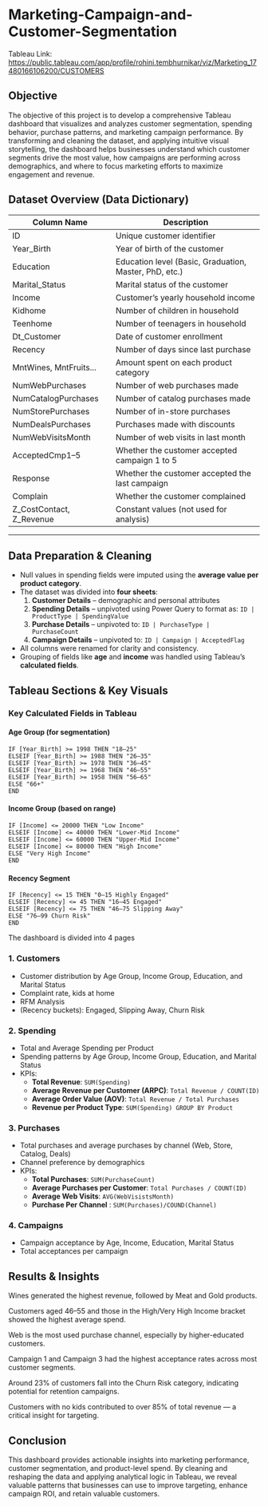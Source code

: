 # Marketing-Campaign-and-Customer-Segmentation

Tableau Link: https://public.tableau.com/app/profile/rohini.tembhurnikar/viz/Marketing_17480166106200/CUSTOMERS

## Objective

The objective of this project is to develop a comprehensive Tableau dashboard that visualizes and analyzes customer segmentation, spending behavior, purchase patterns, and marketing campaign performance. By transforming and cleaning the dataset, and applying intuitive visual storytelling, the dashboard helps businesses understand which customer segments drive the most value, how campaigns are performing across demographics, and where to focus marketing efforts to maximize engagement and revenue.

## Dataset Overview (Data Dictionary)

| Column Name             | Description                                                                 |
|-------------------------|-----------------------------------------------------------------------------|
| ID                      | Unique customer identifier                                                  |
| Year_Birth              | Year of birth of the customer                                               |
| Education               | Education level (Basic, Graduation, Master, PhD, etc.)                      |
| Marital_Status          | Marital status of the customer                                              |
| Income                  | Customer’s yearly household income                                          |
| Kidhome                 | Number of children in household                                             |
| Teenhome                | Number of teenagers in household                                            |
| Dt_Customer             | Date of customer enrollment                                                 |
| Recency                | Number of days since last purchase                                          |
| MntWines, MntFruits... | Amount spent on each product category                                       |
| NumWebPurchases         | Number of web purchases made                                                |
| NumCatalogPurchases     | Number of catalog purchases made                                            |
| NumStorePurchases       | Number of in-store purchases                                                |
| NumDealsPurchases       | Purchases made with discounts                                               |
| NumWebVisitsMonth       | Number of web visits in last month                                          |
| AcceptedCmp1–5          | Whether the customer accepted campaign 1 to 5                               |
| Response                | Whether the customer accepted the last campaign                            |
| Complain                | Whether the customer complained                                             |
| Z_CostContact, Z_Revenue| Constant values (not used for analysis)                                     |

---

## Data Preparation & Cleaning

- Null values in spending fields were imputed using the **average value per product category**.
- The dataset was divided into **four sheets**:
  1. **Customer Details** – demographic and personal attributes
  2. **Spending Details** – unpivoted using Power Query to format as: `ID | ProductType | SpendingValue`
  3. **Purchase Details** – unpivoted to: `ID | PurchaseType | PurchaseCount`
  4. **Campaign Details** – unpivoted to: `ID | Campaign | AcceptedFlag`
- All columns were renamed for clarity and consistency.
- Grouping of fields like **age** and **income** was handled using Tableau’s **calculated fields**.


## Tableau Sections & Key Visuals

###  Key Calculated Fields in Tableau
#### Age Group (for segmentation)
```
IF [Year_Birth] >= 1998 THEN "18–25"
ELSEIF [Year_Birth] >= 1988 THEN "26–35"
ELSEIF [Year_Birth] >= 1978 THEN "36–45"
ELSEIF [Year_Birth] >= 1968 THEN "46–55"
ELSEIF [Year_Birth] >= 1958 THEN "56–65"
ELSE "66+"
END
```
#### Income Group (based on range)
```
IF [Income] <= 20000 THEN "Low Income"
ELSEIF [Income] <= 40000 THEN "Lower-Mid Income"
ELSEIF [Income] <= 60000 THEN "Upper-Mid Income"
ELSEIF [Income] <= 80000 THEN "High Income"
ELSE "Very High Income"
END 
```

#### Recency Segment
```
IF [Recency] <= 15 THEN "0–15 Highly Engaged"
ELSEIF [Recency] <= 45 THEN "16–45 Engaged"
ELSEIF [Recency] <= 75 THEN "46–75 Slipping Away"
ELSE "76–99 Churn Risk"
END
```

The dashboard is divided into 4 pages
### 1. **Customers**
- Customer distribution by Age Group, Income Group, Education, and Marital Status
- Complaint rate, kids at home
- RFM Analysis
- (Recency buckets): Engaged, Slipping Away, Churn Risk

### 2. **Spending**
- Total and Average Spending per Product
- Spending patterns by Age Group, Income Group, Education, and Marital Status
- KPIs: 
  - **Total Revenue**: `SUM(Spending)`
  - **Average Revenue per Customer (ARPC)**: `Total Revenue / COUNT(ID)`
  - **Average Order Value (AOV)**: `Total Revenue / Total Purchases`
  - **Revenue per Product Type**: `SUM(Spending) GROUP BY Product`

### 3. **Purchases**
- Total purchases and average purchases by channel (Web, Store, Catalog, Deals)
- Channel preference by demographics
- KPIs:
  - **Total Purchases**: `SUM(PurchaseCount)`
  - **Average Purchases per Customer**: `Total Purchases / COUNT(ID)`
  - **Average Web Visits**: `AVG(WebVisistsMonth)`
  - **Purchase Per Channel** : `SUM(Purchases)/COUND(Channel)`


### 4. **Campaigns**
- Campaign acceptance by Age, Income, Education, Marital Status
- Total acceptances per campaign

## Results & Insights
Wines generated the highest revenue, followed by Meat and Gold products.

Customers aged 46–55 and those in the High/Very High Income bracket showed the highest average spend.

Web is the most used purchase channel, especially by higher-educated customers.

Campaign 1 and Campaign 3 had the highest acceptance rates across most customer segments.

Around 23% of customers fall into the Churn Risk category, indicating potential for retention campaigns.

Customers with no kids contributed to over 85% of total revenue — a critical insight for targeting.

## Conclusion
This dashboard provides actionable insights into marketing performance, customer segmentation, and product-level spend. By cleaning and reshaping the data and applying analytical logic in Tableau, we reveal valuable patterns that businesses can use to improve targeting, enhance campaign ROI, and retain valuable customers.

